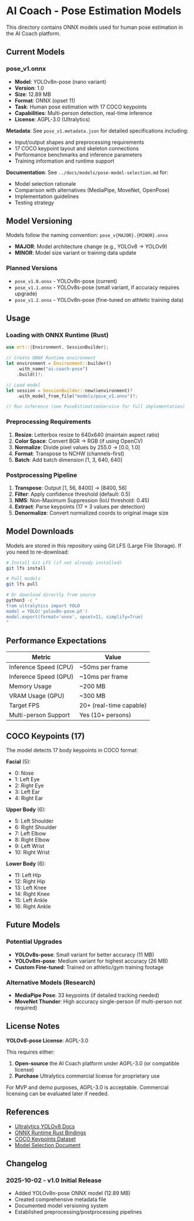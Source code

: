 # AI Coach - Pose Estimation Models

This directory contains ONNX models used for human pose estimation in the AI Coach platform.

## Current Models

### pose_v1.onnx
- **Model**: YOLOv8n-pose (nano variant)
- **Version**: 1.0
- **Size**: 12.89 MB
- **Format**: ONNX (opset 11)
- **Task**: Human pose estimation with 17 COCO keypoints
- **Capabilities**: Multi-person detection, real-time inference
- **License**: AGPL-3.0 (Ultralytics)

**Metadata**: See `pose_v1.metadata.json` for detailed specifications including:
- Input/output shapes and preprocessing requirements
- 17 COCO keypoint layout and skeleton connections
- Performance benchmarks and inference parameters
- Training information and runtime support

**Documentation**: See `../docs/models/pose-model-selection.md` for:
- Model selection rationale
- Comparison with alternatives (MediaPipe, MoveNet, OpenPose)
- Implementation guidelines
- Testing strategy

## Model Versioning

Models follow the naming convention: `pose_v{MAJOR}.{MINOR}.onnx`

- **MAJOR**: Model architecture change (e.g., YOLOv8 → YOLOv9)
- **MINOR**: Model size variant or training data update

### Planned Versions
- `pose_v1.0.onnx` - YOLOv8n-pose (current)
- `pose_v1.1.onnx` - YOLOv8s-pose (small variant, if accuracy requires upgrade)
- `pose_v1.2.onnx` - YOLOv8n-pose (fine-tuned on athletic training data)

## Usage

### Loading with ONNX Runtime (Rust)

```rust
use ort::{Environment, SessionBuilder};

// Create ONNX Runtime environment
let environment = Environment::builder()
    .with_name("ai-coach-pose")
    .build()?;

// Load model
let session = SessionBuilder::new(&environment)?
    .with_model_from_file("models/pose_v1.onnx")?;

// Run inference (see PoseEstimationService for full implementation)
```

### Preprocessing Requirements

1. **Resize**: Letterbox resize to 640x640 (maintain aspect ratio)
2. **Color Space**: Convert BGR → RGB (if using OpenCV)
3. **Normalize**: Divide pixel values by 255.0 → [0.0, 1.0]
4. **Format**: Transpose to NCHW (channels-first)
5. **Batch**: Add batch dimension [1, 3, 640, 640]

### Postprocessing Pipeline

1. **Transpose**: Output [1, 56, 8400] → [8400, 56]
2. **Filter**: Apply confidence threshold (default: 0.5)
3. **NMS**: Non-Maximum Suppression (IoU threshold: 0.45)
4. **Extract**: Parse keypoints (17 × 3 values per detection)
5. **Denormalize**: Convert normalized coords to original image size

## Model Downloads

Models are stored in this repository using Git LFS (Large File Storage). If you need to re-download:

```bash
# Install Git LFS (if not already installed)
git lfs install

# Pull models
git lfs pull

# Or download directly from source
python3 -c "
from ultralytics import YOLO
model = YOLO('yolov8n-pose.pt')
model.export(format='onnx', opset=11, simplify=True)
"
```

## Performance Expectations

| Metric | Value |
|--------|-------|
| Inference Speed (CPU) | ~50ms per frame |
| Inference Speed (GPU) | ~10ms per frame |
| Memory Usage | ~200 MB |
| VRAM Usage (GPU) | ~300 MB |
| Target FPS | 20+ (real-time capable) |
| Multi-person Support | Yes (10+ persons) |

## COCO Keypoints (17)

The model detects 17 body keypoints in COCO format:

**Facial** (5):
- 0: Nose
- 1: Left Eye
- 2: Right Eye
- 3: Left Ear
- 4: Right Ear

**Upper Body** (6):
- 5: Left Shoulder
- 6: Right Shoulder
- 7: Left Elbow
- 8: Right Elbow
- 9: Left Wrist
- 10: Right Wrist

**Lower Body** (6):
- 11: Left Hip
- 12: Right Hip
- 13: Left Knee
- 14: Right Knee
- 15: Left Ankle
- 16: Right Ankle

## Future Models

### Potential Upgrades
- **YOLOv8s-pose**: Small variant for better accuracy (11 MB)
- **YOLOv8m-pose**: Medium variant for highest accuracy (26 MB)
- **Custom Fine-tuned**: Trained on athletic/gym training footage

### Alternative Models (Research)
- **MediaPipe Pose**: 33 keypoints (if detailed tracking needed)
- **MoveNet Thunder**: High accuracy single-person (if multi-person not required)

## License Notes

**YOLOv8-pose License**: AGPL-3.0

This requires either:
1. **Open-source** the AI Coach platform under AGPL-3.0 (or compatible license)
2. **Purchase** Ultralytics commercial license for proprietary use

For MVP and demo purposes, AGPL-3.0 is acceptable. Commercial licensing can be evaluated later if needed.

## References

- [Ultralytics YOLOv8 Docs](https://docs.ultralytics.com/tasks/pose/)
- [ONNX Runtime Rust Bindings](https://github.com/pykeio/ort)
- [COCO Keypoints Dataset](https://cocodataset.org/#keypoints-2020)
- [Model Selection Document](../docs/models/pose-model-selection.md)

## Changelog

### 2025-10-02 - v1.0 Initial Release
- Added YOLOv8n-pose ONNX model (12.89 MB)
- Created comprehensive metadata file
- Documented model versioning system
- Established preprocessing/postprocessing pipelines
